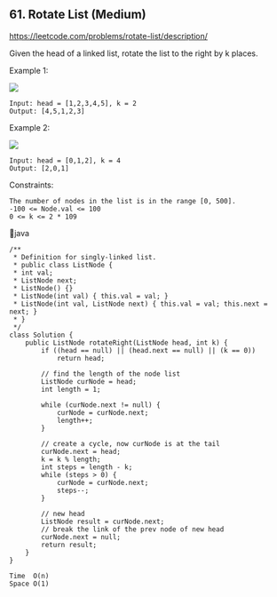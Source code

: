 ## 61. Rotate List (Medium)
https://leetcode.com/problems/rotate-list/description/

Given the head of a linked list, rotate the list to the right by k places.

 

Example 1:

![](https://assets.leetcode.com/uploads/2020/11/13/rotate1.jpg)
    
    Input: head = [1,2,3,4,5], k = 2
    Output: [4,5,1,2,3]
Example 2:

![](https://assets.leetcode.com/uploads/2020/11/13/roate2.jpg)
    
    Input: head = [0,1,2], k = 4
    Output: [2,0,1]
 

Constraints:

    The number of nodes in the list is in the range [0, 500].
    -100 <= Node.val <= 100
    0 <= k <= 2 * 109

    
🦢java
    
    /**
     * Definition for singly-linked list.
     * public class ListNode {
     * int val;
     * ListNode next;
     * ListNode() {}
     * ListNode(int val) { this.val = val; }
     * ListNode(int val, ListNode next) { this.val = val; this.next = next; }
     * }
     */
    class Solution {
        public ListNode rotateRight(ListNode head, int k) {
            if ((head == null) || (head.next == null) || (k == 0))
                return head;
    
            // find the length of the node list
            ListNode curNode = head;
            int length = 1;
    
            while (curNode.next != null) {
                curNode = curNode.next;
                length++;
            }
    
            // create a cycle, now curNode is at the tail
            curNode.next = head;
            k = k % length;
            int steps = length - k;
            while (steps > 0) {
                curNode = curNode.next;
                steps--;
            }
    
            // new head
            ListNode result = curNode.next;
            // break the link of the prev node of new head
            curNode.next = null;
            return result;
        }
    }

    Time  O(n)
    Space O(1)
